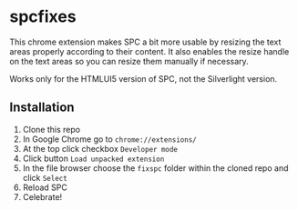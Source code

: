 # spcfixes
This chrome extension makes SPC a bit more usable by resizing the text areas properly according to their content. It also enables the resize handle on the text areas so you can resize them manually if necessary.

Works only for the HTMLUI5 version of SPC, not the Silverlight version.

## Installation
1. Clone this repo
2. In Google Chrome go to `chrome://extensions/`
3. At the top click checkbox `Developer mode`
4. Click button `Load unpacked extension`
5. In the file browser choose the `fixspc` folder within the cloned repo and click `Select`
6. Reload SPC
7. Celebrate!
